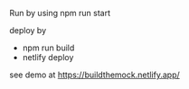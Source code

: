 Run by using npm run start

deploy by

- npm run build
- netlify deploy

see demo at https://buildthemock.netlify.app/

